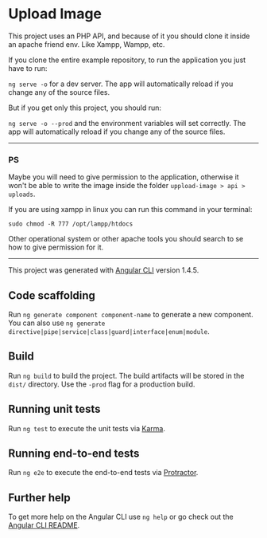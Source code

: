 # Upload Image

This project uses an PHP API, and because of it you should clone it inside an apache friend env. Like Xampp, Wampp, etc.

If you clone the entire example repository, to run the application you just have to run:

`ng serve -o` for a dev server. The app will automatically reload if you change any of the source files.

But if you get only this project, you should run:

`ng serve -o --prod` and the environment variables will set correctly. The app will automatically reload if you change any of the source files.

---

### PS

Maybe you will need to give permission to the application, otherwise it won't be able to write the image inside the folder `uppload-image > api > uploads`.

If you are using xampp in linux you can run this command in your terminal:

`sudo chmod -R 777 /opt/lampp/htdocs`

Other operational system or other apache tools you should search to se how to give permission for it.

---

This project was generated with [Angular CLI](https://github.com/angular/angular-cli) version 1.4.5.

## Code scaffolding

Run `ng generate component component-name` to generate a new component. You can also use `ng generate directive|pipe|service|class|guard|interface|enum|module`.

## Build

Run `ng build` to build the project. The build artifacts will be stored in the `dist/` directory. Use the `-prod` flag for a production build.

## Running unit tests

Run `ng test` to execute the unit tests via [Karma](https://karma-runner.github.io).

## Running end-to-end tests

Run `ng e2e` to execute the end-to-end tests via [Protractor](http://www.protractortest.org/).

## Further help

To get more help on the Angular CLI use `ng help` or go check out the [Angular CLI README](https://github.com/angular/angular-cli/blob/master/README.md).
